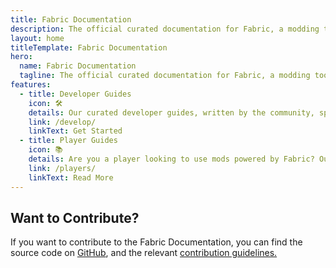 ```yaml
---
title: Fabric Documentation
description: The official curated documentation for Fabric, a modding toolchain for Minecraft.
layout: home
titleTemplate: Fabric Documentation
hero:
  name: Fabric Documentation
  tagline: The official curated documentation for Fabric, a modding toolchain for Minecraft.
features:
  - title: Developer Guides
    icon: 🛠️
    details: Our curated developer guides, written by the community, span a wide range of topics from setting up a development environment to mroe advanced topics, such as rendering and networking.
    link: /develop/
    linkText: Get Started
  - title: Player Guides
    icon: 📚
    details: Are you a player looking to use mods powered by Fabric? Our player guides have you covered. These guides will help you in downloading, installing, and troubleshooting Fabric mods.
    link: /players/
    linkText: Read More
---
```


<div class="vp-doc homepage-container">

## Want to Contribute?

If you want to contribute to the Fabric Documentation, you can find the source code on [GitHub](https://github.com/FabricMC/fabric-docs), and the relevant [contribution guidelines.](/contributing)

</div>
